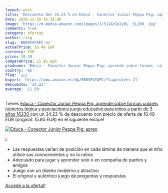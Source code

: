 ```yaml
---
layout: post
title: 'Descuento del 34.23 % en Educa - Conector Junior Peppa Pig: apren'
date: 2020-12-20 16:20:00
image: 'https://m.media-amazon.com/images/I/51JArIe2y8L._SL200_.jpg'
comments: true
category: ofertas
author: ring
slug: 'B00SFGYAFC-es'
actualPrice: 10.49 EUR
currency: EUR
price: 10.49
comparePrice: 15.95 EUR
prodname: 'Educa - Conector Junior Peppa Pig: aprende sobre formas  colores  números  lógica y asociaciones  juego educativo para niños  a partir de 3 años  16230 '
country: 'es'
flag: '🇪🇸'
buyurl: 'https://www.amazon.es/dp/B00SFGYAFC/?tag=tolees-21'
descuento: '34.23'
average: '11.59'
---
```


Tienes [Educa - Conector Junior Peppa Pig: aprende sobre formas  colores  números  lógica y asociaciones  juego educativo para niños  a partir de 3 años  16230 ](https://www.amazon.es/dp/B00SFGYAFC/?tag=tolees-21) con un 34.23 % de descuento con precio de oferta de 10.49 EUR (original: 15.95 EUR) en el siguiente enlace!

[![Educa - Conector Junior Peppa Pig: apren](https://m.media-amazon.com/images/I/51JArIe2y8L._SL200_.jpg)](https://www.amazon.es/dp/B00SFGYAFC/?tag=tolees-21)

ℹ️:

- Las respuestas varían de posición en cada lámina de manera que el niño utilice sus conocimientos y no la rutina
- Adecuado para jugar y aprender solo o en compañía de padres y amigos
- Juego con un diseño moderno y atractivo
- El original y auténtico juego de preguntas y respuestas

[Accede a la oferta!!](https://www.amazon.es/dp/B00SFGYAFC/?tag=tolees-21)
